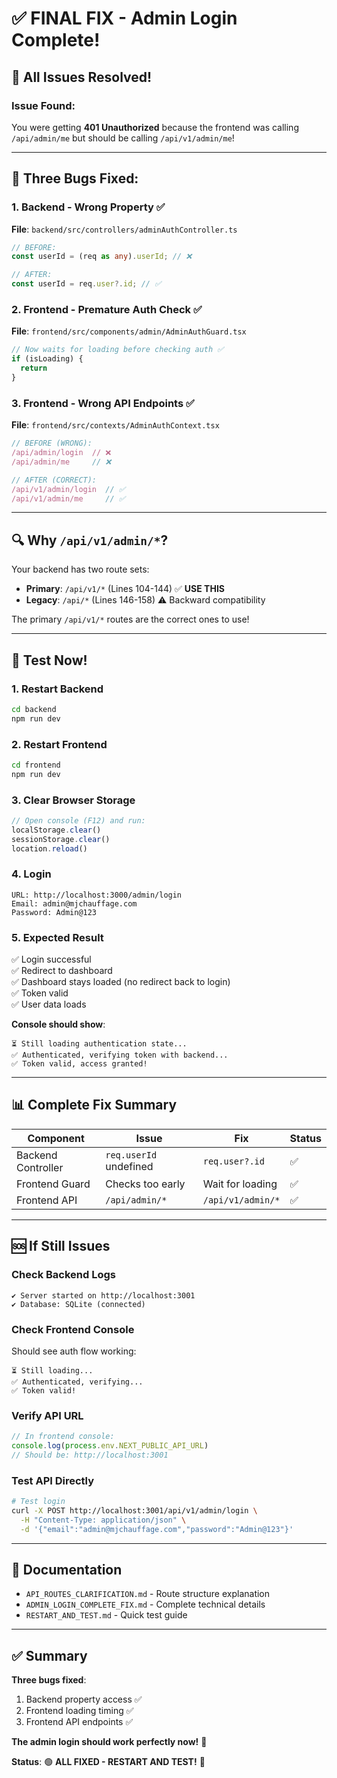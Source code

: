 # ✅ FINAL FIX - Admin Login Complete!

## 🎉 All Issues Resolved!

### Issue Found:
You were getting **401 Unauthorized** because the frontend was calling `/api/admin/me` but should be calling `/api/v1/admin/me`!

---

## 🔧 Three Bugs Fixed:

### 1. Backend - Wrong Property ✅
**File**: `backend/src/controllers/adminAuthController.ts`
```typescript
// BEFORE:
const userId = (req as any).userId; // ❌

// AFTER:
const userId = req.user?.id; // ✅
```

### 2. Frontend - Premature Auth Check ✅
**File**: `frontend/src/components/admin/AdminAuthGuard.tsx`
```typescript
// Now waits for loading before checking auth ✅
if (isLoading) {
  return
}
```

### 3. Frontend - Wrong API Endpoints ✅
**File**: `frontend/src/contexts/AdminAuthContext.tsx`
```typescript
// BEFORE (WRONG):
/api/admin/login  // ❌
/api/admin/me     // ❌

// AFTER (CORRECT):
/api/v1/admin/login  // ✅
/api/v1/admin/me     // ✅
```

---

## 🔍 Why `/api/v1/admin/*`?

Your backend has two route sets:
- **Primary**: `/api/v1/*` (Lines 104-144) ✅ **USE THIS**
- **Legacy**: `/api/*` (Lines 146-158) ⚠️ Backward compatibility

The primary `/api/v1/*` routes are the correct ones to use!

---

## 🚀 Test Now!

### 1. Restart Backend
```bash
cd backend
npm run dev
```

### 2. Restart Frontend
```bash
cd frontend
npm run dev
```

### 3. Clear Browser Storage
```javascript
// Open console (F12) and run:
localStorage.clear()
sessionStorage.clear()
location.reload()
```

### 4. Login
```
URL: http://localhost:3000/admin/login
Email: admin@mjchauffage.com
Password: Admin@123
```

### 5. Expected Result
✅ Login successful  
✅ Redirect to dashboard  
✅ Dashboard stays loaded (no redirect back to login)  
✅ Token valid  
✅ User data loads  

**Console should show**:
```
⏳ Still loading authentication state...
✅ Authenticated, verifying token with backend...
✅ Token valid, access granted!
```

---

## 📊 Complete Fix Summary

| Component | Issue | Fix | Status |
|-----------|-------|-----|--------|
| Backend Controller | `req.userId` undefined | `req.user?.id` | ✅ |
| Frontend Guard | Checks too early | Wait for loading | ✅ |
| Frontend API | `/api/admin/*` | `/api/v1/admin/*` | ✅ |

---

## 🆘 If Still Issues

### Check Backend Logs
```
✔ Server started on http://localhost:3001
✔ Database: SQLite (connected)
```

### Check Frontend Console
Should see auth flow working:
```
⏳ Still loading...
✅ Authenticated, verifying...
✅ Token valid!
```

### Verify API URL
```javascript
// In frontend console:
console.log(process.env.NEXT_PUBLIC_API_URL)
// Should be: http://localhost:3001
```

### Test API Directly
```bash
# Test login
curl -X POST http://localhost:3001/api/v1/admin/login \
  -H "Content-Type: application/json" \
  -d '{"email":"admin@mjchauffage.com","password":"Admin@123"}'
```

---

## 📄 Documentation

- `API_ROUTES_CLARIFICATION.md` - Route structure explanation
- `ADMIN_LOGIN_COMPLETE_FIX.md` - Complete technical details
- `RESTART_AND_TEST.md` - Quick test guide

---

## ✅ Summary

**Three bugs fixed**:
1. Backend property access ✅
2. Frontend loading timing ✅  
3. Frontend API endpoints ✅

**The admin login should work perfectly now!** 🎯

**Status**: 🟢 **ALL FIXED - RESTART AND TEST!** 🚀
